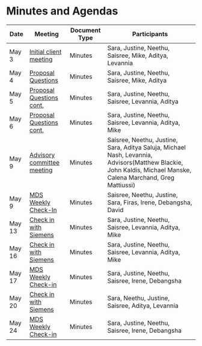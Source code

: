 # Minutes and Agendas

| Date | Meeting      | Document Type | Participants|
|------|--------------|---------------|---------------|
| May 3| [Initial client meeting](InitialMeetingMinutes.md) | Minutes | Sara, Justine, Neethu, Saisree, Mike, Aditya, Levannia|
| May 4| [Proposal Questions](ProposalQuestionsMeeting1.md) | Minutes | Sara, Justine, Neethu, Saisree, Mike, Aditya|
| May 5| [Proposal Questions cont.](ProposalQuestionsMeeting2.md) | Minutes | Sara, Justine, Neethu, Saisree, Levannia, Aditya|
| May 6| [Proposal Questions cont.](ProposalQuestionsMeeting3.md) | Minutes | Sara, Justine, Neethu, Saisree, Levannia, Aditya, Mike|
| May 9| [Advisory committee meeting](AdvisoryCommitteMeeting.md)| Minutes |Saisree, Neethu, Justine, Sara, Aditya Saluja, Michael Nash, Levannia, Advisors(Matthew Blackie, John Kaldis, Michael Manske, Calena Marchand, Greg Mattiussi) |
| May 9| [MDS Weekly Check-In](MDSWeeklyCheckIns.md)| Minutes |Saisree, Neethu, Justine, Sara, Firas, Irene, Debangsha, David |
| May 13| [Check in with Siemens](may13_minutes.pdf) | Minutes | Sara, Justine, Neethu, Saisree, Levannia, Aditya, Mike|
| May 16| [Check in with Siemens](may16minutes.md) | Minutes | Sara, Justine, Neethu, Saisree, Levannia, Aditya, Mike|
| May 17| [MDS Weekly Check-in](may17minutes.md) | Minutes | Sara, Justine, Neethu, Saisree, Irene, Debangsha|
| May 20| [Check in with Siemens](may20minutes.md) | Minutes| Sara, Neethu, Justine, Saisree, Aditya, Levannia|
| May 24| [MDS Weekly Check-in](May24.md) | Minutes | Sara, Justine, Neethu, Saisree, Irene, Debangsha|


